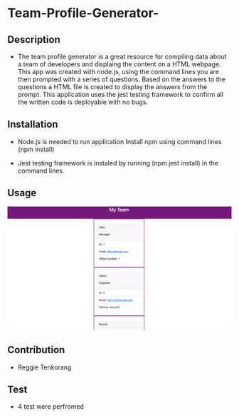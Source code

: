 # Team-Profile-Generator-

## Description

- The team profile generator is a great resource for compiling data about a team of developers and displaing the content on a HTML webpage. This app was created with node.js, using the command lines you are then prompted with a series of questions. Based on the answers to the questions a HTML file is created to display the answers from the prompt. This application uses the jest testing framework to confirm all the written code is deployable with no bugs.

## Installation

- Node.js is needed to run application Install npm using command lines (npm install)

- Jest testing framework is instaled by running (npm jest install) in the command lines.

## Usage

![screenshot](./assets/images/generator.png)

## Contribution 

- Reggie Tenkorang 

## Test

- 4 test were perfromed

